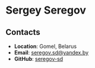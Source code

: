 # Sergey Seregov #

## Contacts ##

- **Location**: Gomel, Belarus
- **Email**: seregov.sd@yandex.by
- **GitHub**: [seregov-sd](https://github.com/seregov-sd)
